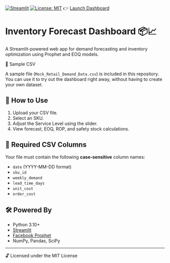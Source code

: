[![Streamlit](https://img.shields.io/badge/Built%20with-Streamlit-red?logo=streamlit)](https://streamlit.io)
[![License: MIT](https://img.shields.io/badge/License-MIT-yellow.svg)](https://opensource.org/licenses/MIT)
👉 [Launch Dashboard](https://inventory-forecast-dashboard-an3rsr4kgq85cvkypggbih.streamlit.app)

# Inventory Forecast Dashboard 📦📈

A Streamlit-powered web app for demand forecasting and inventory optimization using Prophet and EOQ models.

📎 Sample CSV

A sample file (`Mock_Retail_Demand_Data.csv`) is included in this repository.  
You can use it to try out the dashboard right away, without having to create your own dataset.

## 📂 How to Use

1. Upload your CSV file.
2. Select an SKU.
3. Adjust the Service Level using the slider.
4. View forecast, EOQ, ROP, and safety stock calculations.

## 📝 Required CSV Columns

Your file must contain the following **case-sensitive** column names:
- `date` (YYYY-MM-DD format)
- `sku_id`
- `weekly_demand`
- `lead_time_days`
- `unit_cost`
- `order_cost`

## 🛠 Powered By
- Python 3.10+
- [Streamlit](https://streamlit.io/)
- [Facebook Prophet](https://facebook.github.io/prophet/)
- NumPy, Pandas, SciPy

---

🔓 Licensed under the MIT License

